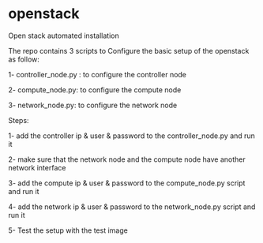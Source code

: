 openstack
=========

Open stack automated installation

The repo contains 3 scripts to Configure the basic setup of the openstack as follow:

1- controller_node.py : to configure the controller node

2- compute_node.py: to configure the compute node

3- network_node.py: to configure the network node

Steps:

1- add the controller ip & user & password to the controller_node.py and run it

2- make sure that the network node and the compute node have another network interface

3- add the compute ip & user & password to the compute_node.py script and run it

4- add the network ip & user & password to the network_node.py script and run it

5- Test the setup with the test image

